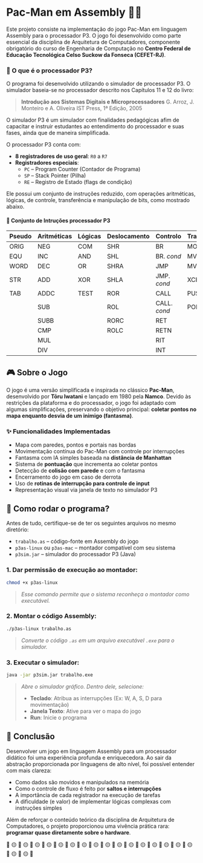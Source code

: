 
# Pac-Man em Assembly 👾🥠

Este projeto consiste na implementação do jogo Pac-Man em linguagem Assembly para o processador P3. O jogo foi desenvolvido como parte essencial da disciplina de Arquitetura de Computadores, componente obrigatório do curso de Engenharia de Computação no **Centro Federal de Educação Tecnológica Celso Suckow da Fonseca (CEFET-RJ)**.

### 🔧 O que é o processador P3?
O programa foi desenvolvido utilizando o simulador de processador P3. O simulador baseia-se no processador descrito nos Capítulos 11 e 12 do livro:

> **Introdução aos Sistemas Digitais e Microprocessadores**
> G. Arroz, J. Monteiro e A. Oliveira
> IST Press, 1ª Edição, 2005

O simulador P3 é um simulador com finalidades pedagógicas afim de capacitar e instruir estudantes ao entendimento do processador e suas fases, ainda que de maneira simplificada.

O processador P3 conta com:
- **8 registradores de uso geral**: `R0` a `R7`
- **Registradores especiais**:
  - `PC` – Program Counter (Contador de Programa)
  - `SP` – Stack Pointer (Pilha)
  - `RE` – Registro de Estado (flags de condição)

Ele possui um conjunto de instruções reduzido, com operações aritméticas, lógicas, de controle, transferência e manipulação de bits, como mostrado abaixo.
#### 📘 Conjunto de Intruções processador P3
| Pseudo | Aritméticas | Lógicas | Deslocamento | Controlo         | Transfer. | Genéricas |
|--------|-------------|---------|--------------|------------------|-----------|-----------|
| ORIG   | NEG         | COM     | SHR          | BR               | MOV       | NOP       |
| EQU    | INC         | AND     | SHL          | BR. *cond*       | MVBH      | ENI       |
| WORD   | DEC         | OR      | SHRA         | JMP              | MVBL     | DSI       |
| STR    | ADD         | XOR     | SHLA         | JMP. *cond*      | XCH       | STC       |
| TAB    | ADDC        | TEST    | ROR          | CALL             | PUSH      | CLC       |
|        | SUB         |         | ROL          | CALL. *cond*     | POP       | CMC       |
|        | SUBB        |         | RORC         | RET              |           |           |
|        | CMP         |         | ROLC         | RETN             |           |           |
|        | MUL         |         |              | RIT              |           |           |
|        | DIV         |         |              | INT              |           |           |

## 🎮 Sobre o Jogo

O jogo é uma versão simplificada e inspirada no clássico **Pac-Man**, desenvolvido por **Tōru Iwatani** e lançado em 1980 pela **Namco**. Devido às restrições da plataforma e do processador, o jogo foi adaptado com algumas simplificações, preservando o objetivo principal: **coletar pontos no mapa enquanto desvia de um inimigo (fantasma)**.

### ✨ Funcionalidades Implementadas
- Mapa com paredes, pontos e portais nas bordas
- Movimentação contínua do Pac-Man com controle por interrupções
- Fantasma com IA simples baseada na **distância de Manhattan**
- Sistema de **pontuação** que incrementa ao coletar pontos
- Detecção de **colisão com parede** e com o fantasma
- Encerramento do jogo em caso de derrota
- Uso de **rotinas de interrupção para controle de input**
- Representação visual via janela de texto no simulador P3

## 🚀 Como rodar o programa?

Antes de tudo, certifique-se de ter os seguintes arquivos no mesmo diretório:

- `trabalho.as` – código-fonte em Assembly do jogo
- `p3as-linux` ou `p3as-mac` – montador compatível com seu sistema
- `p3sim.jar` – simulador do processador P3 (Java)

### 1. Dar permissão de execução ao montador:

```bash
chmod +x p3as-linux
```

> *Esse comando permite que o sistema reconheça o montador como executável.*

### 2. Montar o código Assembly:

```bash
./p3as-linux trabalho.as
```

> *Converte o código `.as` em um arquivo executável `.exe` para o simulador.*

### 3. Executar o simulador:

```bash
java -jar p3sim.jar trabalho.exe
```

> *Abre o simulador gráfico. Dentro dele, selecione:*
> - **Teclado**: Atribua as interrupções (Ex: W, A, S, D para movimentação)
> - **Janela Texto**: Ative para ver o mapa do jogo
> - **Run**: Inicie o programa

## 🧠 Conclusão

Desenvolver um jogo em linguagem Assembly para um processador didático foi uma experiência profunda e enriquecedora. Ao sair da abstração proporcionada por linguagens de alto nível, foi possível entender com mais clareza:

- Como dados são movidos e manipulados na memória
- Como o controle de fluxo é feito por **saltos e interrupções**
- A importância de cada registrador na execução de tarefas
- A dificuldade (e valor) de implementar lógicas complexas com instruções simples

Além de reforçar o conteúdo teórico da disciplina de Arquitetura de Computadores, o projeto proporcionou uma vivência prática rara: **programar quase diretamente sobre o hardware**.

🥠 🟡 🥠 🟡 🥠 🟡 🥠 🟡 🥠 🟡 🥠 🟡 🥠 🟡 🥠 🟡 🥠 🟡 🥠 🟡 🥠 🟡 🥠 🟡 🥠 🟡 🥠 🟡 🥠 🟡 🥠 🟡 🥠 🟡 🥠 🟡 🥠
